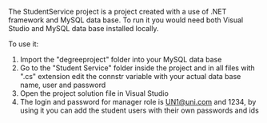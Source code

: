 The StudentService project is a project created with a use of .NET framework and MySQL data base. To run it you would need both Visual Studio and MySQL data base installed locally. 

To use it: 

1. Import the "degreeproject" folder into your MySQL data base 
2. Go to the "Student Service" folder inside the project and in all files with ".cs" extension edit the connstr variable with your actual data base name, user and password
3. Open the project solution file in Visual Studio
4. The login and password for manager role is UN1@uni.com and 1234, by using it you can add the student users with their own passwords and ids

